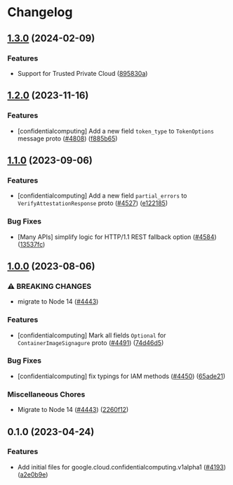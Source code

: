 # Changelog

## [1.3.0](https://github.com/googleapis/google-cloud-node/compare/confidentialcomputing-v1.2.0...confidentialcomputing-v1.3.0) (2024-02-09)


### Features

* Support for Trusted Private Cloud ([895830a](https://github.com/googleapis/google-cloud-node/commit/895830a3ef91666c30a96a7f68bd4cd1f582d58d))

## [1.2.0](https://github.com/googleapis/google-cloud-node/compare/confidentialcomputing-v1.1.0...confidentialcomputing-v1.2.0) (2023-11-16)


### Features

* [confidentialcomputing] Add a new field `token_type` to `TokenOptions` message proto ([#4808](https://github.com/googleapis/google-cloud-node/issues/4808)) ([f885b65](https://github.com/googleapis/google-cloud-node/commit/f885b6565848041517d71214874aa8fbce9d4fa2))

## [1.1.0](https://github.com/googleapis/google-cloud-node/compare/confidentialcomputing-v1.0.0...confidentialcomputing-v1.1.0) (2023-09-06)


### Features

* [confidentialcomputing] Add a new field `partial_errors` to `VerifyAttestationResponse` proto ([#4527](https://github.com/googleapis/google-cloud-node/issues/4527)) ([e122185](https://github.com/googleapis/google-cloud-node/commit/e122185997c379f9db4be159c754b8ed16be4e7b))


### Bug Fixes

* [Many APIs] simplify logic for HTTP/1.1 REST fallback option ([#4584](https://github.com/googleapis/google-cloud-node/issues/4584)) ([13537fc](https://github.com/googleapis/google-cloud-node/commit/13537fcd6e3c552199d5057daf3b00c24033c908))

## [1.0.0](https://github.com/googleapis/google-cloud-node/compare/confidentialcomputing-v0.1.0...confidentialcomputing-v1.0.0) (2023-08-06)


### ⚠ BREAKING CHANGES

* migrate to Node 14 ([#4443](https://github.com/googleapis/google-cloud-node/issues/4443))

### Features

* [confidentialcomputing] Mark all fields `Optional` for `ContainerImageSignagure` proto ([#4491](https://github.com/googleapis/google-cloud-node/issues/4491)) ([74d46d5](https://github.com/googleapis/google-cloud-node/commit/74d46d5adfdbf9e685c5ebf8d5947f9342916868))


### Bug Fixes

* [confidentialcomputing] fix typings for IAM methods ([#4450](https://github.com/googleapis/google-cloud-node/issues/4450)) ([65ade21](https://github.com/googleapis/google-cloud-node/commit/65ade21c96a29033c18d32bc20c473661861d0e0))


### Miscellaneous Chores

* Migrate to Node 14 ([#4443](https://github.com/googleapis/google-cloud-node/issues/4443)) ([2260f12](https://github.com/googleapis/google-cloud-node/commit/2260f12543d171bda95345e53475f5f0fdc45770))

## 0.1.0 (2023-04-24)


### Features

* Add initial files for google.cloud.confidentialcomputing.v1alpha1 ([#4193](https://github.com/googleapis/google-cloud-node/issues/4193)) ([a2e0b9e](https://github.com/googleapis/google-cloud-node/commit/a2e0b9ed07f58228386f8ebcf5c16fa7ac589cc3))
